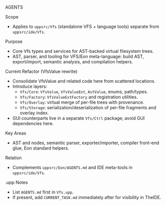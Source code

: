 AGENTS

Scope
- Applies to `uppsrc/Vfs` (standalone VFS + language tools) separate from `uppsrc/ide/Vfs`.

Purpose
- Core Vfs types and services for AST-backed virtual filesystem trees.
- AST, parser, and tooling for VFS/Eon meta-language: build AST, export/import, semantic analysis, and compilation helpers.

Current Refactor (VfsValue rewrite)
- Consolidate VfsValue and related code here from scattered locations.
- Introduce layers:
  - `Vfs/Core`: `VfsValue`, `VfsValueExt`, `AstValue`, enums, path/types.
  - `Vfs/Factory`: `VfsValueExtFactory` and registration utilities.
  - `Vfs/Overlay`: virtual merge of per-file trees with provenance.
  - `Vfs/Storage`: serialization/deserialization of per-file fragments and overlay index.
- GUI counterparts live in a separate `Vfs/Ctrl` package; avoid GUI dependencies here.

Key Areas
- AST and nodes, semantic parser, exporter/importer, compiler front-end glue, Eon standard helpers.

Relation
- Complements `uppsrc/Eon/AGENTS.md` and IDE meta-tools in `uppsrc/ide/Vfs`.

.upp Notes
- List `AGENTS.md` first in `Vfs.upp`.
- If present, add `CURRENT_TASK.md` immediately after for visibility in TheIDE.

